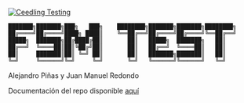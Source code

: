 [![Ceedling Testing](https://github.com/apinas/fsm/actions/workflows/ceedling-tests.yaml/badge.svg?branch=main)](https://github.com/apinas/fsm/actions/workflows/ceedling-tests.yaml)
```
███████╗███████╗███╗   ███╗    ████████╗███████╗███████╗████████╗
██╔════╝██╔════╝████╗ ████║    ╚══██╔══╝██╔════╝██╔════╝╚══██╔══╝
█████╗  ███████╗██╔████╔██║       ██║   █████╗  ███████╗   ██║   
██╔══╝  ╚════██║██║╚██╔╝██║       ██║   ██╔══╝  ╚════██║   ██║   
██║     ███████║██║ ╚═╝ ██║       ██║   ███████╗███████║   ██║   
╚═╝     ╚══════╝╚═╝     ╚═╝       ╚═╝   ╚══════╝╚══════╝   ╚═╝
```
Alejandro Piñas y Juan Manuel Redondo

Documentación del repo disponible [aquí](https://apinas.github.io/fsm/)
